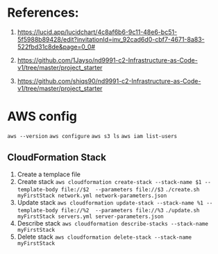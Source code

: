 # References:

1. https://lucid.app/lucidchart/4c8af6b6-9c11-48e6-bc51-5f5988b89428/edit?invitationId=inv_92cad6d0-cbf7-4671-8a83-522fbd31c8de&page=0_0#

2. https://github.com/1Jayso/nd9991-c2-Infrastructure-as-Code-v1/tree/master/project_starter

3. https://github.com/shiqs90/nd9991-c2-Infrastructure-as-Code-v1/tree/master/project_starter

# AWS config

`aws --version`
`aws configure`
`aws s3 ls`
`aws iam list-users`

## CloudFormation Stack

1. Create a templace file
2. Create stack
   `aws cloudformation create-stack --stack-name $1 --template-body file://$2  --parameters file://$3`
   `./create.sh myFirstStack network.yml network-parameters.json`
3. Update stack
   `aws cloudformation update-stack --stack-name %1 --template-body file://%2  --parameters file://%3`
   `./update.sh myFirstStack servers.yml server-parameters.json`
4. Describe stack
   `aws cloudformation describe-stacks --stack-name myFirstStack`
5. Delete stack
   `aws cloudformation delete-stack --stack-name myFirstStack`
